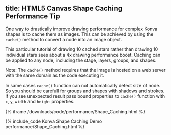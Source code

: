 title: HTML5 Canvas Shape Caching Performance Tip
---

One way to drastically improve drawing performance for complex Konva shapes is to cache them as images.
This can be achieved by using the `cache()` method to convert a node into an image object.

This particular tutorial of drawing 10 cached stars rather than drawing 10 individual
stars sees about a 4x drawing performance boost.  Caching can be applied to any node,
including the stage, layers, groups, and shapes.

Note: The `cache()` method requires that the image is hosted on a web server with the same domain as the code executing it.

In same cases `cache()` function can not automatically detect size of node.
So you should be carefull for groups and shapes with shadows and strokes.
If you see unexpected result pass bound properties to `cache()` function with `x`, `y`, `width` and `height` properties.

{% iframe /downloads/code/performance/Shape_Caching.html %}

{% include_code Konva Shape Caching Demo performance/Shape_Caching.html %}
